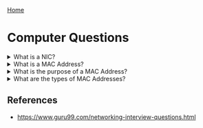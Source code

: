 [Home](../README.md)

# Computer Questions

<!-- ## Fundamentals -->
<!-- How does a computer work? -->
<!-- What are the main parts of a computer? -->
<!-- What is a CPU? -->
<!-- What is a motherboard? -->
<!-- What is a bus? -->

<!-- ## Peripherals -->

<!-- $Q:D -->
<details>
<summary>What is a NIC?</summary>

**Network Interface Card:** a peripheral card that is attached to a PC in order to connect to a network. Every NIC has its own **MAC address** that identifies the PC on the network.
</details>




<!-- $Q:C -->
<details>
<summary>What is a MAC Address?</summary>

**Media Access Control Address:** A unique identifier (UID) that is assigned to a NIC. It's a 48-bit or 64-bit address, which is associated with the network adapter. MAC address can be in hexadecimal format.
</details>




<!-- $Q:C -->
<details>
<summary>What is the purpose of a MAC Address?</summary>

Important reasons for using MAC address:
- Provides a secure way to find senders or receivers in the network
- It helps you to prevent unwanted network access
- It can be used to identify and track a device
- Wi-Fi networks at the airport use the MAC address of a specific device in order to identify it
</details>




<!-- $Q:C -->
<details>
<summary>What are the types of MAC Addresses?</summary>

**UAA:** Universally Administered Address: the most used type of MAC address. It's assigned to each physical device by the manufacturer  at the time of manufacturing.

**LAA:** Locally Administered Address: an address that changes the MAC address of the adapter. Usually set by a network administrator to override the UAA.
</details>




<!-- ## Not sure yet -->
<!-- CAM (Content Accessible Memory) -->
<!-- ASIC (Application Specific Integrated Chips) -->
## References
- https://www.guru99.com/networking-interview-questions.html

